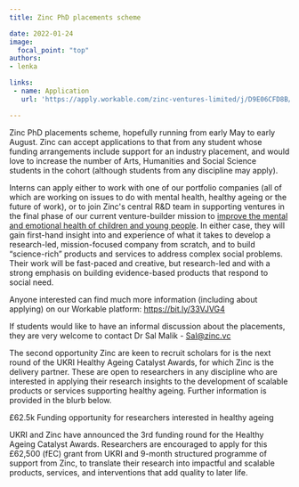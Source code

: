 ```yaml
---
title: Zinc PhD placements scheme

date: 2022-01-24
image:
  focal_point: "top"
authors:
- lenka

links:
 - name: Application
   url: 'https://apply.workable.com/zinc-ventures-limited/j/D9E06CFD8B/?utm_campaign=google_jobs_apply&utm_source=google_jobs_apply&utm_medium=organic'

---
```


Zinc PhD placements scheme, hopefully running from early May to early August. Zinc can accept applications to that from any student whose funding arrangements include support for an industry placement, and would love to increase the number of Arts, Humanities and Social Science students in the cohort (although students from any discipline may apply). 

<!--more-->

Interns can apply either to work with one of our portfolio companies (all of which are working on issues to do with mental health, healthy ageing or the future of work), or to join Zinc's central R&D team in supporting ventures in the final phase of our current venture-builder mission to [improve the mental and emotional health of children and young people](https://www.zinc.vc/missions/mental-health/). In either case, they will gain first-hand insight into and experience of what it takes to develop a research-led, mission-focused company from scratch, and to build “science-rich” products and services to address complex social problems. Their work will be fast-paced and creative, but research-led and with a strong emphasis on building evidence-based products that respond to social need. 
 
Anyone interested can find much more information (including about applying) on our Workable platform: https://bit.ly/33VJVG4 
 
If students would like to have an informal discussion about the placements, they are very welcome to contact Dr Sal Malik - Sal@zinc.vc 
 
The second opportunity Zinc are keen to recruit scholars for is the next round of the UKRI Healthy Ageing Catalyst Awards, for which Zinc is the delivery partner. These are open to researchers in any discipline who are interested in applying their research insights to the development of scalable products or services supporting healthy ageing. Further information is provided in the blurb below.
 
£62.5k Funding opportunity for researchers interested in healthy ageing

UKRI and Zinc have announced the 3rd funding round for the Healthy Ageing Catalyst Awards. Researchers are encouraged to apply for this £62,500 (fEC) grant from UKRI and 9-month structured programme of support from Zinc, to translate their research into impactful and scalable products, services, and interventions that add quality to later life.

